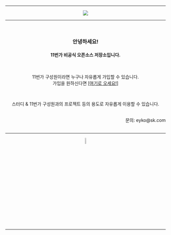 <hr/>
<p align="center">
  <img src="./img/banner.png?raw=true" style="border:1px; solid #eaeaea;" width=""/>
</p>
<hr/>
<br />

<div align="center">
<h3> 안녕하세요! </h3>
<h4> 11번가 비공식 오픈소스 저장소입니다. </h4>

<br />

11번가 구성원이라면 누구나 자유롭게 가입할 수 있습니다. <br />
가입을 원하신다면 <a href="https://github.com/11st-corp/.github/issues/1"> [여기로 오세요!]</a>

<br />

스터디 & 11번가 구성원과의 프로젝트 등의 용도로 자유롭게 이용할 수 있습니다.
</div>

<br />
<div align="right">
문의: eyko@sk.com
</div>
<br />
<hr />
<p align="center">
    <img width="7%" alt="" src="./_raw/11st_logo.png">
</p>
<hr />
